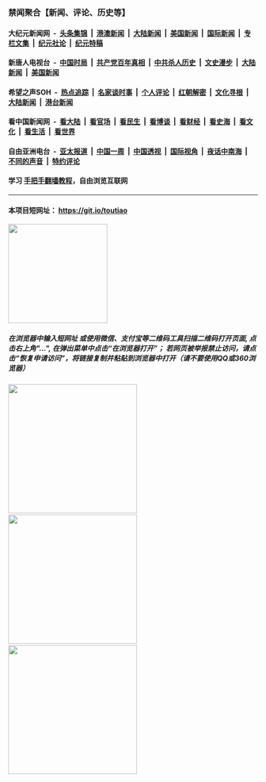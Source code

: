 ### 禁闻聚合【新闻、评论、历史等】

#### 大纪元新闻网 &nbsp;-&nbsp; [头条集锦](indexes/E头条集锦.md?t=02141322) &nbsp;|&nbsp; [港澳新闻](indexes/E港澳新闻.md?t=02141322)  &nbsp;|&nbsp; [大陆新闻](indexes/E大陆新闻.md?t=02141322) &nbsp;|&nbsp; [美国新闻](indexes/E美国新闻.md?t=02141322) &nbsp;|&nbsp; [国际新闻](indexes/E国际新闻.md?t=02141322) &nbsp;|&nbsp; [专栏文集](indexes/E专栏文集.md?t=02141322) &nbsp;|&nbsp; [纪元社论](indexes/E纪元社论.md?t=02141322) &nbsp;|&nbsp; [纪元特稿](indexes/E纪元特稿.md?t=02141322) 

#### 新唐人电视台 &nbsp;-&nbsp; [中国时局](indexes/N中国时局.md?t=02141322) &nbsp;|&nbsp; [共产党百年真相](indexes/N共产党百年真相.md?t=02141322) &nbsp;|&nbsp; [中共杀人历史](indexes/N中共杀人历史.md?t=02141322) &nbsp;|&nbsp; [文史漫步](indexes/N文史漫步.md?t=02141322) &nbsp;|&nbsp; [大陆新闻](indexes/N大陆新闻.md?t=02141322) &nbsp;|&nbsp; [美国新闻](indexes/N美国新闻.md?t=02141322)

#### 希望之声SOH &nbsp;-&nbsp; [热点追踪](indexes/H热点追踪.md?t=02141322) &nbsp;|&nbsp; [名家谈时事](indexes/H名家谈时事.md?t=02141322) &nbsp;|&nbsp; [个人评论](indexes/H个人评论.md?t=02141322)  &nbsp;|&nbsp; [红朝解密](indexes/H红朝解密.md?t=02141322) &nbsp;|&nbsp; [文化寻根](indexes/H文化寻根.md?t=02141322) &nbsp;|&nbsp; [大陆新闻](indexes/H大陆新闻.md?t=02141322) &nbsp;|&nbsp; [港台新闻](indexes/H港台新闻.md?t=02141322)

#### 看中国新闻网 &nbsp;-&nbsp; [看大陆](indexes/S看大陆.md?t=02141322) &nbsp;|&nbsp; [看官场](indexes/S看官场.md?t=02141322) &nbsp;|&nbsp; [看民生](indexes/S看民生.md?t=02141322)  &nbsp;|&nbsp; [看博谈](indexes/S看博谈.md?t=02141322) &nbsp;|&nbsp; [看财经](indexes/S看财经.md?t=02141322) &nbsp;|&nbsp; [看史海](indexes/S看史海.md?t=02141322) &nbsp;|&nbsp; [看文化](indexes/S看文化.md?t=02141322) &nbsp;|&nbsp; [看生活](indexes/S看生活.md?t=02141322) &nbsp;|&nbsp; [看世界](indexes/S看世界.md?t=02141322)

#### 自由亚洲电台 &nbsp;-&nbsp; [亚太报道](indexes/R亚太报道.md?t=02141322) &nbsp;|&nbsp; [中国一周](indexes/R中国一周.md?t=02141322) &nbsp;|&nbsp; [中国透视](indexes/R中国透视.md?t=02141322)  &nbsp;|&nbsp; [国际视角](indexes/R国际视角.md?t=02141322) &nbsp;|&nbsp; [夜话中南海](indexes/R夜话中南海.md?t=02141322) &nbsp;|&nbsp; [不同的声音](indexes/R不同的声音.md?t=02141322) &nbsp;|&nbsp; [特约评论](indexes/R特约评论.md?t=02141322)

#### 学习 [手把手翻墙教程](https://github.com/gfw-breaker/guides/wiki)，自由浏览互联网

----

#### 本项目短网址： https://git.io/toutiao
<img src="https://raw.githubusercontent.com/gfw-breaker/banned-news/master/scripts/img/qr.png" width="200px"/>  

##### 在浏览器中输入短网址 或使用微信、支付宝等二维码工具扫描二维码打开页面, 点击右上角"...", 在弹出菜单中点击“在浏览器打开”； 若网页被举报禁止访问，请点击“恢复申请访问”，将链接复制并粘贴到浏览器中打开（请不要使用QQ或360浏览器）

<img src="https://raw.githubusercontent.com/gfw-breaker/banned-news/master/scripts/img/1.png" width="260px"/> &nbsp; <img src="https://raw.githubusercontent.com/gfw-breaker/banned-news/master/scripts/img/2.png" width="260px"/> &nbsp; <img src="https://raw.githubusercontent.com/gfw-breaker/banned-news/master/scripts/img/3.png" width="260px"/>
